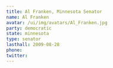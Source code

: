 ```yaml
---
title: Al Franken, Minnesota Senator
name: Al Franken
avatar: /ui/img/avatars/Al_Franken.jpg
party: democratic
state: minnesota
type: senator
lasthall: 2009-08-28
phone: 
twitter: 
---
```

